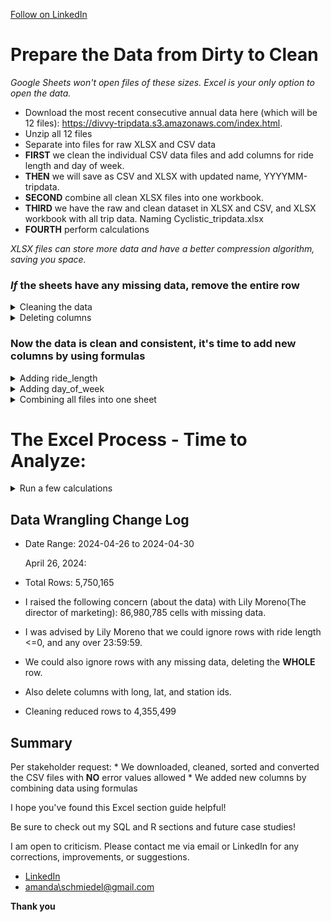 
<a class="libutton" href="https://www.linkedin.com/comm/mynetwork/discovery-see-all?usecase=PEOPLE_FOLLOWS&followMember=amanda-schmiedel" target="_blank">Follow
on LinkedIn</a>

# Prepare the Data from Dirty to Clean

*Google Sheets won't open files of these sizes. Excel is your only
option to open the data.*

-   Download the most recent consecutive annual data here (which will be
    12 files): <https://divvy-tripdata.s3.amazonaws.com/index.html>.
-   Unzip all 12 files 
-   Separate into files for raw XLSX and CSV data
-   **FIRST** we clean the individual CSV data files and add columns for ride length and day of week.
-   **THEN** we will save as CSV and XLSX with updated name, YYYYMM-tripdata.
-   **SECOND** combine all clean XLSX files into one workbook.
-   **THIRD** we have the raw and clean dataset in XLSX and CSV, and XLSX workbook with all trip data. Naming Cyclistic_tripdata.xlsx 
-   **FOURTH** perform calculations

*XLSX files can store more data and have a better compression algorithm,
saving you space.*

### *If* the sheets have any missing data, remove the entire row 
<details>
<summary>Cleaning the data</summary>

*This process is per situation, and normally stakeholders are involved
with the decision on what to do with empty cells.*

<ol>

<li>Open the first file. Select all fields (including column names) by
clicking and dragging over all columns or by clicking the utmost
upper-left from the field section of the sheet. Aka, above row 1 and to
the left of column A.</li>

<li>After selecting all fields, press F5 or hold down CTRL+G until a "Go
To" window pops up \> Select "Special" \> Click "Blanks" \> Hit OK. This
may take minutes to finish running.</li>

<li>Once finished, scroll down until you see a highlighted cell or chunk
of cells. Right-click when hovered over one and choose "Delete," then
choose "Entire row" (you may get a warning; hit OK). This will take
minutes, and your sheet may freeze; that's normal.</li>

<li>Unfortunately, you must do all of these steps on your current sheet
and following sheets as many times as it takes until your results land
you at the bottom of the sheet. The benefit of checking one too many
times is you get the last row number. This information is useful.</li>
</ol>
<ul>
<li>Normally you sort and filter each column depending on the data type
looking for anomalies or any number of error values</li>
<ul>
<li>Currency: currency types that are out of range.</li>
<li>Date: dates that are out of range.</li>
<li>Number: numbers that are out of range.</li>
<li>Percentage: percentages that are out of range.</li>
<li>Text: letters or word lengths that are out of range.</li>
<li>Time: times that are out of range.</li>
</ul>
</ul>

*This data is much cleaner than normal situations, but we will see one
instance where it may be applicable.*

</details>

<details>
<summary>Deleting columns</summary>

*This one is straight forward*

<ol>

<li>In your spreadsheet, select columns F, H, I, J, K, & L.</li>

<li>Right click \> select 'Delete' </li>

<li>Repeat these steps for all 12 sheets, and make sure to save your
work.</li>

</ol>

</details>

### Now the data is clean and consistent, it's time to add new columns by using formulas

<details>
<summary>Adding ride_length</summary>

*In truth, normally we would also touch base with the stakeholders to
ask about removing certain ride_length duration ranges because high and
low thresholds are anomalies, offer little insight, and skew most
results, outside of rare instances.*     

<ol>

<li>In your spreadsheet, create a column called "ride_length" in Column
H, row 1.</li>

<li>Calculate the length of each ride using the minus operator from
columns C (started_at) and D (ended_at) Enter "=D2-C2" in cell H2.</li>

<li>Your result will be a data type called "float". We need to change
that into the time format of HH:MM:SS.</li>

<li>Select H column \> right click \> A window pop up will appear select
"Format Cells" (again Excel may freeze).</li>

<li>While in the "Number" tab find "Category:" and change it to "Time"
\> Type: \> "37:30:55" \> hit OK.</li>


<li>Select H2 \> press CTRL+C \> use macros to autofill the column (web
search) or Select H2 \> press CTRL+C \> in H3, hold
CTRL+SHIFT+down-arrow key \> CTRL+V aka paste.</li>

<li>Now we need to scroll down and find the last data filled row + 1.
Select that cell then hold CTRL+SHIFT+down-arrow key again to delete the
invalid entries (Use PAGE UP & DOWN to move smoothly when close to the
bottom filled row).</li>

  
  ### Some months *might* have faulty "ride_length" data filled with \####### which SQL will not allow. As analyst doing our process step, let's filter "ride_length" for ####### or 00:00:00.

  ### Also, I suggest deleting all rows from "ride_length" with durations above 23:59:59. This is not a mandate, but depending on your SQL skill level, it may help.

<li> Select **ALL** columns and click on the "Data" tab at the top of the sheet > click Sort > Sort by ride_length > Order Largest to Smallest. Any cells in "ride_length" filled with #######, or above 23:59:59 need their whole row deleted (mind your header row). Then check from smallest to largest for any cells filled with #######, and 00:00:00. The reason the cells are messed up and filled with ####### is that the "start_at" and "end_at" column data is reading backwards. We don't have the authority to flip them, so our only means is to delete. </li>
   
   * *Excel is a mess when sorting. It doesn't have the ability to use a primary key to sort all of the fields based on one column. If you forget to sort by <strong>all</strong> columns, your data will be wrong. Also, filtering is limited to 10,000 unique items; with files of this size, filtering for what we need to accomplish is useless.*


<li>Now repeat these steps for all 12 sheets.</li>

</ol>

</details>

<details>


<summary>Adding day_of_week</summary>

<ol>

<li>In your spreadsheet, create a column called "day_of_week." in Column
I, row 1.</li>

<li>In I2, enter "=WEEKDAY(C2,1)", 1 = Sunday, and 7 = Saturday. Later,
if you prefer your column to have the actual weekday name, use
"=TEXT(C2, "dddd")" but only after switching to XLSX. The only catch is
=MODE() cannot use the TEXT data type. Workarounds include manually
writing in the day name in your pivot tables or flipping the column
formula when desired.</li>

<li>Select I2 \> press CTRL+C \> use macros to autofill the column (web
search) or Select I2 \> press CTRL+C \> in I3, hold
CTRL+SHIFT+down-arrow key \> CTRL + V aka paste.</li>

<li>Again we need to scroll down and find the last data filled row + 1.
Select that cell then hold CTRL+SHIFT+down-arrow key again to delete the
invalid entries (use PAGE UP and PAGE DOWN to move smoothly when close
to the bottom filled row).</li>

<li>Repeat these steps for all 12 sheets, and make sure to save your
work. We're done with the CSV files until SQL and R.</li>

</ol>

</details>

<details>

<summary>Combining all files into one sheet</summary>

**NOW** we are going to copy and convert all the files to
XLSX inside a new folder with XLSX in the title.

<ol>

<li>Open the first clean CSV file.</li>

<li>File \> Save As \> Browse \> Your XLSX folder location \> Save as
type: Excel Workbook. Do this for all 12.</li>

<li>We are going to merge the 11 other sheets into the first sheet by
creating new tabs at the bottom by using Power Query (Google search) or
simply copying and pasting each sheet with CTRL+A \> CTRL+C \> then
pasting into a new tab in the first sheet with CTRL+V. Your first sheet
will have 12 tabs when finished.</li>

<li>Do this for all 12. Be mindful to keep your sheet tab names
consistent if you're copying and pasting. They won't auto populate.</li>

</ol>

*Notice all your files sizes are smaller now and you now have a mega
file too*

</details>

# The Excel Process - Time to Analyze:

<details>

<summary>Run a few calculations</summary>

*Switch to the XLSX mega file now. Run a few calculations to get a better sense of the data layout.*    

<ol>

<li>Calculate the mean of ride_length: in cell K2, type =AVERAGE(H:H),
then format to time just like when we made column H "ride_length". Then
make a header in K1 so you remember what your result represents.</li>

<li>Calculate the max ride_length: in cell K5, enter =MAX(H:H), then
format to time again. Then make a header in K4 so you remember what your
result represents.</li>

<li>Calculate the mode for day_of_week: in cell K8 enter =MODE(I:I).
Then make a header in K7 so you remember what your result
represents.</li>

<li>Copy column K and paste in each sheet, take a look at the diffences by month and seasons</li>
 

</ol>

</details>

## Data Wrangling Change Log

* Date Range: 2024-04-26 to 2024-04-30

    April 26, 2024:
  
* Total Rows: 5,750,165
* I raised the following concern (about the data) with Lily Moreno(The director of marketing): 
86,980,785 cells with missing data.
* I was advised by Lily Moreno that we could ignore rows with ride length <=0, and any over 23:59:59.
* We could also ignore rows with  any missing data, deleting the **WHOLE** row. 
* Also delete columns with long, lat, and station ids.
* Cleaning reduced rows to 4,355,499

## Summary

Per stakeholder request: \* We downloaded, cleaned, sorted and converted
the CSV files with **NO** error values allowed \* We added new columns
by combining data using formulas

I hope you've found this Excel section guide helpful!

Be sure to check out my SQL and R sections and future case studies!

I am open to criticism. Please contact me via email or LinkedIn for any
corrections, improvements, or suggestions.

-   [LinkedIn](https://www.linkedin.com/in/amanda-schmiedel/)
-   [amanda\schmiedel@gmail.com](mailto:amanda.schmiedel@gmail.com)

**Thank you**
